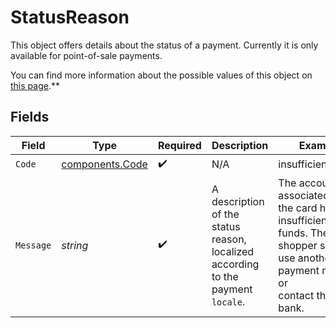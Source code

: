 # StatusReason

This object offers details about the status of a payment. Currently it is only available for point-of-sale
payments.

You can find more information about the possible values of this object on
[this page](status-reasons).**


## Fields

| Field                                                                                                                             | Type                                                                                                                              | Required                                                                                                                          | Description                                                                                                                       | Example                                                                                                                           |
| --------------------------------------------------------------------------------------------------------------------------------- | --------------------------------------------------------------------------------------------------------------------------------- | --------------------------------------------------------------------------------------------------------------------------------- | --------------------------------------------------------------------------------------------------------------------------------- | --------------------------------------------------------------------------------------------------------------------------------- |
| `Code`                                                                                                                            | [components.Code](../../models/components/code.md)                                                                                | :heavy_check_mark:                                                                                                                | N/A                                                                                                                               | insufficient_funds                                                                                                                |
| `Message`                                                                                                                         | *string*                                                                                                                          | :heavy_check_mark:                                                                                                                | A description of the status reason, localized according to the payment `locale`.                                                  | The account associated with the card has insufficient funds. The shopper should use another payment method or<br/>contact their bank. |